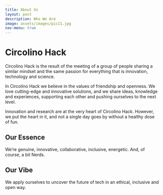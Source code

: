 ```yaml
---
title: About Us
layout: post
description: Who We Are
image: assets/images/pic11.jpg
nav-menu: true
---
```


# Circolino Hack
Circolino Hack is the result of the meeting of a group of people sharing a similar mindset and the same passion for
everything that is innovation, technology and science.

In Circolino Hack we believe in the values of friendship and openness. We love cutting-edge and innovative solutions,
and we share ideas, knowledge and experiences, supporting each other and pushing ourselves to the next level.

Innovation and research are at the very heart of Circolino Hack.
However, we put the heart in it, and not a single day goes by without a healthy dose of fun.

## Our Essence
We’re genuine, innovative, collaborative, inclusive, energetic. And, of course, a bit Nerds.

## Our Vibe
We apply ourselves to uncover the future of tech in an ethical, inclusive and open way.